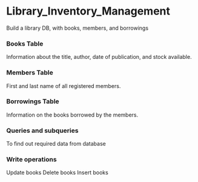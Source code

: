 # Library_Inventory_Management

Build a library DB, with books, members, and borrowings

### Books Table
Information about the title, author, date of publication, and stock available.

### Members Table 
First and last name of all registered members.

### Borrowings Table
Information on the books borrowed by the members. 

### Queries and subqueries
To find out required data from database

### Write operations
Update books
Delete books
Insert books
